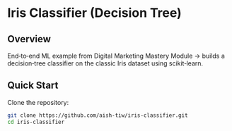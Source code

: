 
# Iris Classifier (Decision Tree)

## Overview
End‑to‑end ML example from Digital Marketing Mastery Module → builds a decision‑tree classifier on the classic Iris dataset using scikit‑learn.

## Quick Start

Clone the repository:
```bash
git clone https://github.com/aish-tiw/iris-classifier.git
cd iris-classifier

